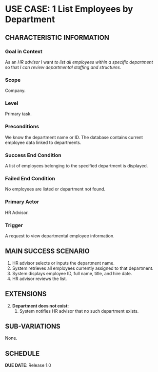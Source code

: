 # USE CASE: 1 List Employees by Department

## CHARACTERISTIC INFORMATION

### Goal in Context
As an *HR advisor* I want *to list all employees within a specific department* so that *I can review departmental staffing and structures.*

### Scope
Company.

### Level
Primary task.

### Preconditions
We know the department name or ID. The database contains current employee data linked to departments.

### Success End Condition
A list of employees belonging to the specified department is displayed.

### Failed End Condition
No employees are listed or department not found.

### Primary Actor
HR Advisor.

### Trigger
A request to view departmental employee information.

## MAIN SUCCESS SCENARIO
1. HR advisor selects or inputs the department name.
2. System retrieves all employees currently assigned to that department.
3. System displays employee ID, full name, title, and hire date.
4. HR advisor reviews the list.

## EXTENSIONS
2. **Department does not exist:**
    1. System notifies HR advisor that no such department exists.

## SUB-VARIATIONS
None.

## SCHEDULE
**DUE DATE**: Release 1.0